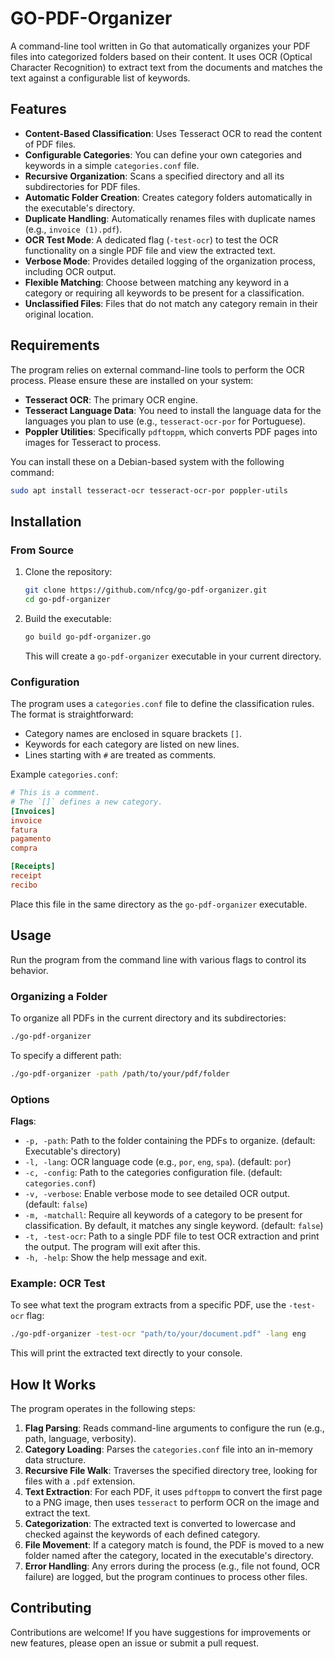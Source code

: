 # GO-PDF-Organizer

A command-line tool written in Go that automatically organizes your PDF files into categorized folders based on their content. It uses OCR (Optical Character Recognition) to extract text from the documents and matches the text against a configurable list of keywords.

## Features

- **Content-Based Classification**: Uses Tesseract OCR to read the content of PDF files.
- **Configurable Categories**: You can define your own categories and keywords in a simple `categories.conf` file.
- **Recursive Organization**: Scans a specified directory and all its subdirectories for PDF files.
- **Automatic Folder Creation**: Creates category folders automatically in the executable's directory.
- **Duplicate Handling**: Automatically renames files with duplicate names (e.g., `invoice (1).pdf`).
- **OCR Test Mode**: A dedicated flag (`-test-ocr`) to test the OCR functionality on a single PDF file and view the extracted text.
- **Verbose Mode**: Provides detailed logging of the organization process, including OCR output.
- **Flexible Matching**: Choose between matching any keyword in a category or requiring all keywords to be present for a classification.
- **Unclassified Files**: Files that do not match any category remain in their original location.

## Requirements

The program relies on external command-line tools to perform the OCR process. Please ensure these are installed on your system:

- **Tesseract OCR**: The primary OCR engine.
- **Tesseract Language Data**: You need to install the language data for the languages you plan to use (e.g., `tesseract-ocr-por` for Portuguese).
- **Poppler Utilities**: Specifically `pdftoppm`, which converts PDF pages into images for Tesseract to process.

You can install these on a Debian-based system with the following command:

```bash
sudo apt install tesseract-ocr tesseract-ocr-por poppler-utils
````

## Installation

### From Source

1.  Clone the repository:
    ```bash
    git clone https://github.com/nfcg/go-pdf-organizer.git
    cd go-pdf-organizer
    ```
2.  Build the executable:
    ```bash
    go build go-pdf-organizer.go
    ```
    This will create a `go-pdf-organizer` executable in your current directory.

### Configuration

The program uses a `categories.conf` file to define the classification rules. The format is straightforward:

  - Category names are enclosed in square brackets `[]`.
  - Keywords for each category are listed on new lines.
  - Lines starting with `#` are treated as comments.

Example `categories.conf`:

```ini
# This is a comment.
# The `[]` defines a new category.
[Invoices]
invoice
fatura
pagamento
compra

[Receipts]
receipt
recibo
```

Place this file in the same directory as the `go-pdf-organizer` executable.

## Usage

Run the program from the command line with various flags to control its behavior.

### Organizing a Folder

To organize all PDFs in the current directory and its subdirectories:

```bash
./go-pdf-organizer
```

To specify a different path:

```bash
./go-pdf-organizer -path /path/to/your/pdf/folder
```

### Options
**Flags**:

  * `-p, -path`: Path to the folder containing the PDFs to organize. (default: Executable's directory)
  * `-l, -lang`: OCR language code (e.g., `por`, `eng`, `spa`). (default: `por`)
  * `-c, -config`: Path to the categories configuration file. (default: `categories.conf`)
  * `-v, -verbose`: Enable verbose mode to see detailed OCR output. (default: `false`)
  * `-m, -matchall`: Require all keywords of a category to be present for classification. By default, it matches any single keyword. (default: `false`)
  * `-t, -test-ocr`: Path to a single PDF file to test OCR extraction and print the output. The program will exit after this.
  * `-h, -help`: Show the help message and exit.

### Example: OCR Test

To see what text the program extracts from a specific PDF, use the `-test-ocr` flag:

```bash
./go-pdf-organizer -test-ocr "path/to/your/document.pdf" -lang eng
```

This will print the extracted text directly to your console.

## How It Works

The program operates in the following steps:

1.  **Flag Parsing**: Reads command-line arguments to configure the run (e.g., path, language, verbosity).
2.  **Category Loading**: Parses the `categories.conf` file into an in-memory data structure.
3.  **Recursive File Walk**: Traverses the specified directory tree, looking for files with a `.pdf` extension.
4.  **Text Extraction**: For each PDF, it uses `pdftoppm` to convert the first page to a PNG image, then uses `tesseract` to perform OCR on the image and extract the text.
5.  **Categorization**: The extracted text is converted to lowercase and checked against the keywords of each defined category.
6.  **File Movement**: If a category match is found, the PDF is moved to a new folder named after the category, located in the executable's directory.
7.  **Error Handling**: Any errors during the process (e.g., file not found, OCR failure) are logged, but the program continues to process other files.


## Contributing

Contributions are welcome\! If you have suggestions for improvements or new features, please open an issue or submit a pull request.
